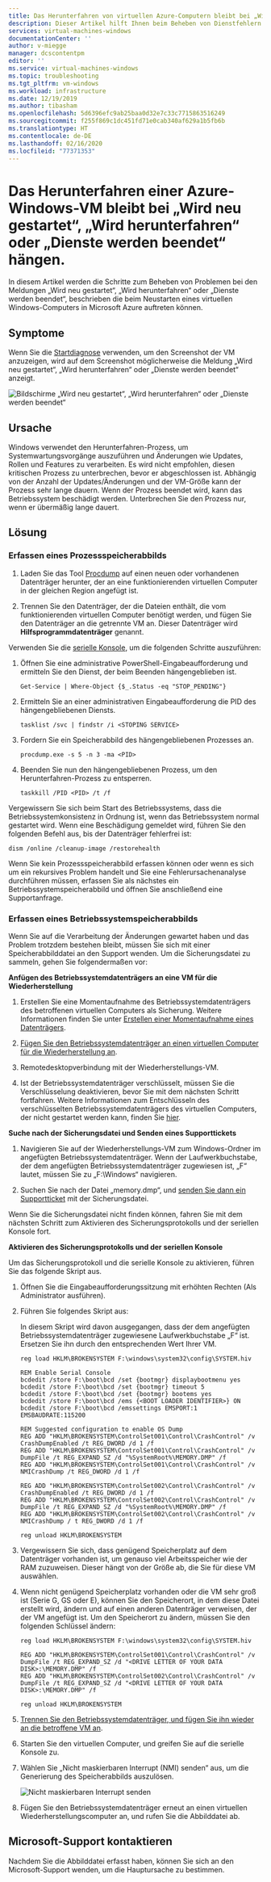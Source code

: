 ```yaml
---
title: Das Herunterfahren von virtuellen Azure-Computern bleibt bei „Wird neu gestartet“, „Wird herunterfahren“ oder „Dienste werden beendet“ hängen | Microsoft-Dokumentation
description: Dieser Artikel hilft Ihnen beim Beheben von Dienstfehlern in virtuellen Azure Windows-Computern.
services: virtual-machines-windows
documentationCenter: ''
author: v-miegge
manager: dcscontentpm
editor: ''
ms.service: virtual-machines-windows
ms.topic: troubleshooting
ms.tgt_pltfrm: vm-windows
ms.workload: infrastructure
ms.date: 12/19/2019
ms.author: tibasham
ms.openlocfilehash: 5d6396efc9ab25baa0d32e7c33c7715863516249
ms.sourcegitcommit: f255f869c1dc451fd71e0cab340af629a1b5fb6b
ms.translationtype: HT
ms.contentlocale: de-DE
ms.lasthandoff: 02/16/2020
ms.locfileid: "77371353"
---
```

# <a name="azure-windows-vm-shutdown-is-stuck-on-restarting-shutting-down-or-stopping-services"></a>Das Herunterfahren einer Azure-Windows-VM bleibt bei „Wird neu gestartet“, „Wird herunterfahren“ oder „Dienste werden beendet“ hängen.

In diesem Artikel werden die Schritte zum Beheben von Problemen bei den Meldungen „Wird neu gestartet“, „Wird herunterfahren“ oder „Dienste werden beendet“, beschrieben die beim Neustarten eines virtuellen Windows-Computers in Microsoft Azure auftreten können.

## <a name="symptoms"></a>Symptome

Wenn Sie die [Startdiagnose](https://docs.microsoft.com/azure/virtual-machines/troubleshooting/boot-diagnostics) verwenden, um den Screenshot der VM anzuzeigen, wird auf dem Screenshot möglicherweise die Meldung „Wird neu gestartet“, „Wird herunterfahren“ oder „Dienste werden beendet“ anzeigt.

![Bildschirme „Wird neu gestartet“, „Wird herunterfahren“ oder „Dienste werden beendet“](./media/boot-error-troubleshooting-windows/restart-shut-down-stop-service.png)
 
## <a name="cause"></a>Ursache

Windows verwendet den Herunterfahren-Prozess, um Systemwartungsvorgänge auszuführen und Änderungen wie Updates, Rollen und Features zu verarbeiten. Es wird nicht empfohlen, diesen kritischen Prozess zu unterbrechen, bevor er abgeschlossen ist. Abhängig von der Anzahl der Updates/Änderungen und der VM-Größe kann der Prozess sehr lange dauern. Wenn der Prozess beendet wird, kann das Betriebssystem beschädigt werden. Unterbrechen Sie den Prozess nur, wenn er übermäßig lange dauert.

## <a name="solution"></a>Lösung

### <a name="collect-a-process-memory-dump"></a>Erfassen eines Prozessspeicherabbilds

1. Laden Sie das Tool [Procdump](http://download.sysinternals.com/files/Procdump.zip) auf einen neuen oder vorhandenen Datenträger herunter, der an eine funktionierenden virtuellen Computer in der gleichen Region angefügt ist.

2. Trennen Sie den Datenträger, der die Dateien enthält, die vom funktionierenden virtuellen Computer benötigt werden, und fügen Sie den Datenträger an die getrennte VM an. Dieser Datenträger wird **Hilfsprogrammdatenträger**  genannt.

Verwenden Sie die [serielle Konsole](https://docs.microsoft.com/azure/virtual-machines/troubleshooting/serial-console-windows), um die folgenden Schritte auszuführen:

1. Öffnen Sie eine administrative PowerShell-Eingabeaufforderung und ermitteln Sie den Dienst, der beim Beenden hängengeblieben ist.

   ``
   Get-Service | Where-Object {$_.Status -eq "STOP_PENDING"}
   ``

2. Ermitteln Sie an einer administrativen Eingabeaufforderung die PID des hängengebliebenen Diensts.

   ``
   tasklist /svc | findstr /i <STOPING SERVICE>
   ``

3. Fordern Sie ein Speicherabbild des hängengebliebenen Prozesses an<STOPPING SERVICE>.

   ``
   procdump.exe -s 5 -n 3 -ma <PID>
   ``

4. Beenden Sie nun den hängengebliebenen Prozess, um den Herunterfahren-Prozess zu entsperren.

   ``
   taskkill /PID <PID> /t /f
   ``

Vergewissern Sie sich beim Start des Betriebssystems, dass die Betriebssystemkonsistenz in Ordnung ist, wenn das Betriebssystem normal gestartet wird. Wenn eine Beschädigung gemeldet wird, führen Sie den folgenden Befehl aus, bis der Datenträger fehlerfrei ist:

``
dism /online /cleanup-image /restorehealth
``

Wenn Sie kein Prozessspeicherabbild erfassen können oder wenn es sich um ein rekursives Problem handelt und Sie eine Fehlerursachenanalyse durchführen müssen, erfassen Sie als nächstes ein Betriebssystemspeicherabbild und öffnen Sie anschließend eine Supportanfrage.

### <a name="collect-an-os-memory-dump"></a>Erfassen eines Betriebssystemspeicherabbilds

Wenn Sie auf die Verarbeitung der Änderungen gewartet haben und das Problem trotzdem bestehen bleibt, müssen Sie sich mit einer Speicherabbilddatei an den Support wenden. Um die Sicherungsdatei zu sammeln, gehen Sie folgendermaßen vor:

**Anfügen des Betriebssystemdatenträgers an eine VM für die Wiederherstellung**

1. Erstellen Sie eine Momentaufnahme des Betriebssystemdatenträgers des betroffenen virtuellen Computers als Sicherung. Weitere Informationen finden Sie unter [Erstellen einer Momentaufnahme eines Datenträgers](https://docs.microsoft.com/azure/virtual-machines/windows/snapshot-copy-managed-disk).

2. [Fügen Sie den Betriebssystemdatenträger an einen virtuellen Computer für die Wiederherstellung an](https://docs.microsoft.com/azure/virtual-machines/windows/troubleshoot-recovery-disks-portal).

3. Remotedesktopverbindung mit der Wiederherstellungs-VM.

4. Ist der Betriebssystemdatenträger verschlüsselt, müssen Sie die Verschlüsselung deaktivieren, bevor Sie mit dem nächsten Schritt fortfahren. Weitere Informationen zum Entschlüsseln des verschlüsselten Betriebssystemdatenträgers des virtuellen Computers, der nicht gestartet werden kann, finden Sie [hier](https://docs.microsoft.com/azure/virtual-machines/troubleshooting/troubleshoot-bitlocker-boot-error#solution).

**Suche nach der Sicherungsdatei und Senden eines Supporttickets**

1. Navigieren Sie auf der Wiederherstellungs-VM zum Windows-Ordner im angefügten Betriebssystemdatenträger. Wenn der Laufwerkbuchstabe, der dem angefügten Betriebssystemdatenträger zugewiesen ist, „F“ lautet, müssen Sie zu „F:\Windows“ navigieren.

2. Suchen Sie nach der Datei „memory.dmp“, und [senden Sie dann ein Supportticket](https://portal.azure.com/?#blade/Microsoft_Azure_Support/HelpAndSupportBlade) mit der Sicherungsdatei.

Wenn Sie die Sicherungsdatei nicht finden können, fahren Sie mit dem nächsten Schritt zum Aktivieren des Sicherungsprotokolls und der seriellen Konsole fort.

**Aktivieren des Sicherungsprotokolls und der seriellen Konsole**

Um das Sicherungsprotokoll und die serielle Konsole zu aktivieren, führen Sie das folgende Skript aus.

1. Öffnen Sie die Eingabeaufforderungssitzung mit erhöhten Rechten (Als Administrator ausführen).

2. Führen Sie folgendes Skript aus:

   In diesem Skript wird davon ausgegangen, dass der dem angefügten Betriebssystemdatenträger zugewiesene Laufwerkbuchstabe „F“ ist. Ersetzen Sie ihn durch den entsprechenden Wert Ihrer VM.

   ```
   reg load HKLM\BROKENSYSTEM F:\windows\system32\config\SYSTEM.hiv
   
   REM Enable Serial Console
   bcdedit /store F:\boot\bcd /set {bootmgr} displaybootmenu yes
   bcdedit /store F:\boot\bcd /set {bootmgr} timeout 5
   bcdedit /store F:\boot\bcd /set {bootmgr} bootems yes
   bcdedit /store F:\boot\bcd /ems {<BOOT LOADER IDENTIFIER>} ON
   bcdedit /store F:\boot\bcd /emssettings EMSPORT:1 EMSBAUDRATE:115200
   
   REM Suggested configuration to enable OS Dump
   REG ADD "HKLM\BROKENSYSTEM\ControlSet001\Control\CrashControl" /v CrashDumpEnabled /t REG_DWORD /d 1 /f
   REG ADD "HKLM\BROKENSYSTEM\ControlSet001\Control\CrashControl" /v DumpFile /t REG_EXPAND_SZ /d "%SystemRoot%\MEMORY.DMP" /f
   REG ADD "HKLM\BROKENSYSTEM\ControlSet001\Control\CrashControl" /v NMICrashDump /t REG_DWORD /d 1 /f

   REG ADD "HKLM\BROKENSYSTEM\ControlSet002\Control\CrashControl" /v CrashDumpEnabled /t REG_DWORD /d 1 /f
   REG ADD "HKLM\BROKENSYSTEM\ControlSet002\Control\CrashControl" /v DumpFile /t REG_EXPAND_SZ /d "%SystemRoot%\MEMORY.DMP" /f
   REG ADD "HKLM\BROKENSYSTEM\ControlSet002\Control\CrashControl" /v NMICrashDump / t REG_DWORD /d 1 /f
   
   reg unload HKLM\BROKENSYSTEM
   ```

3. Vergewissern Sie sich, dass genügend Speicherplatz auf dem Datenträger vorhanden ist, um genauso viel Arbeitsspeicher wie der RAM zuzuweisen. Dieser hängt von der Größe ab, die Sie für diese VM auswählen.

4. Wenn nicht genügend Speicherplatz vorhanden oder die VM sehr groß ist (Serie G, GS oder E), können Sie den Speicherort, in dem diese Datei erstellt wird, ändern und auf einen anderen Datenträger verweisen, der der VM angefügt ist. Um den Speicherort zu ändern, müssen Sie den folgenden Schlüssel ändern:

   ```
   reg load HKLM\BROKENSYSTEM F:\windows\system32\config\SYSTEM.hiv

   REG ADD "HKLM\BROKENSYSTEM\ControlSet001\Control\CrashControl" /v DumpFile /t REG_EXPAND_SZ /d "<DRIVE LETTER OF YOUR DATA DISK>:\MEMORY.DMP" /f
   REG ADD "HKLM\BROKENSYSTEM\ControlSet002\Control\CrashControl" /v DumpFile /t REG_EXPAND_SZ /d "<DRIVE LETTER OF YOUR DATA DISK>:\MEMORY.DMP" /f
   
   reg unload HKLM\BROKENSYSTEM
   ```

5. [Trennen Sie den Betriebssystemdatenträger, und fügen Sie ihn wieder an die betroffene VM an](https://docs.microsoft.com/azure/virtual-machines/windows/troubleshoot-recovery-disks-portal).

6. Starten Sie den virtuellen Computer, und greifen Sie auf die serielle Konsole zu.

7. Wählen Sie „Nicht maskierbaren Interrupt (NMI) senden“ aus, um die Generierung des Speicherabbilds auszulösen.

   ![Nicht maskierbaren Interrupt senden](./media/boot-error-troubleshooting-windows/send-nonmaskable-interrupt.png)

8. Fügen Sie den Betriebssystemdatenträger erneut an einen virtuellen Wiederherstellungscomputer an, und rufen Sie die Abbilddatei ab.

## <a name="contact-microsoft-support"></a>Microsoft-Support kontaktieren

Nachdem Sie die Abbilddatei erfasst haben, können Sie sich an den Microsoft-Support wenden, um die Hauptursache zu bestimmen.
